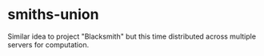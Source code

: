 # smiths-union
Similar idea to project "Blacksmith" but this time distributed across multiple servers for computation.
